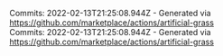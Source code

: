 Commits: 2022-02-13T21:25:08.944Z - Generated via https://github.com/marketplace/actions/artificial-grass
<br>
Commits: 2022-02-13T21:25:08.944Z - Generated via https://github.com/marketplace/actions/artificial-grass
<br>
